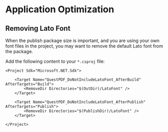 # Application Optimization

## Removing Lato Font

When the publish package size is important, and you are using your own font files in the project, you may want to remove the default Lato font from the package.

Add the following content to your `*.csproj` file:

```xml{3-5,7-9}
<Project Sdk="Microsoft.NET.Sdk">

    <Target Name="QuestPDF_DoNotIncludeLatoFont_AfterBuild" AfterTargets="Build">
        <RemoveDir Directories="$(OutDir)/LatoFont" />
    </Target>

    <Target Name="QuestPDF_DoNotIncludeLatoFont_AfterPublish" AfterTargets="Publish">
        <RemoveDir Directories="$(PublishDir)/LatoFont" />
    </Target>

</Project>

```
